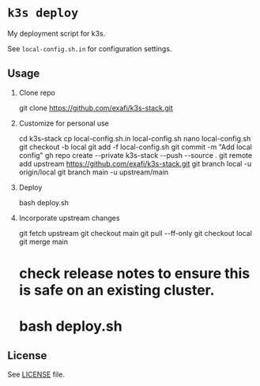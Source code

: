# `k3s deploy`

My deployment script for k3s.

See `local-config.sh.in` for configuration settings.

## Usage

1) Clone repo

    git clone https://github.com/exafi/k3s-stack.git

2) Customize for personal use

    cd k3s-stack
    cp local-config.sh.in local-config.sh
    nano local-config.sh
    git checkout -b local
    git add -f local-config.sh
    git commit -m "Add local config"
    gh repo create --private k3s-stack --push --source .
    git remote add upstream https://github.com/exafi/k3s-stack.git
    git branch local -u origin/local
    git branch main -u upstream/main

3) Deploy

    bash deploy.sh

4) Incorporate upstream changes

    git fetch upstream
    git checkout main
    git pull --ff-only
    git checkout local
    git merge main
    # check release notes to ensure this is safe on an existing cluster.
    # bash deploy.sh

## License

See [LICENSE](./LICENSE) file.
